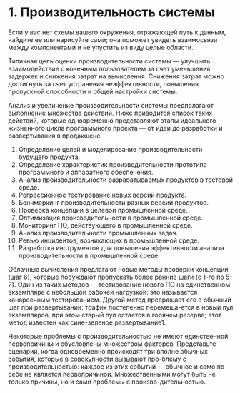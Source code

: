 # 1. Производительность системы

Если у вас нет схемы вашего окружения, отражающей путь к данным, найдите ее или нарисуйте сами; она поможет увидеть взаимосвязи между компонентами и не упустить из виду целые области.

Типичная цель оценки производительности системы — улучшить взаимодействие с конечным пользователем за счет уменьшения задержек и снижения затрат на вычисления. Снижения затрат можно достигнуть за счет устранения неэффективности, повышения пропускной способности и общей настройки системы.

Анализ и увеличение производительности системы предполагают выполнение множества действий. Ниже приводится список таких действий, которые одновременно представляют этапы идеального жизненного цикла программного проекта — от идеи до разработки и развертывания в продакшене.
1. Определение целей и моделирование производительности будущего продукта.
2. Определение характеристик производительности прототипа программного и аппаратного обеспечения.
3. Анализ производительности разрабатываемых продуктов в тестовой среде.
4. Регрессионное тестирование новых версий продукта.
5. Бенчмаркинг производительности разных версий продуктов.
6. Проверка концепции в целевой промышленной среде.
7. Оптимизация производительности в промышленной среде.
8. Мониторинг ПО, действующего в промышленной среде.
9. Анализ производительности промышленных задач.
10. Ревью инцидентов, возникающих в промышленной среде.
 11. Разработка инструментов для повышения эффективности анализа производительности в промышленной среде.

Облачные вычисления предлагают новые методы проверки концепции (шаг 6), которые побуждают пропускать более ранние шаги (с 1-го по 5-й). Один из таких методов — тестирование нового ПО на единственном экземпляре с небольшой рабочей нагрузкой: это называется канареечным тестированием.
Другой метод превращает его в обычный шаг при развертывании: трафик постепенно перемеща-ется в новый пул экземпляров, при этом старый пул остается в горячем резерве; 
этот метод известен как сине-зеленое развертывание1.

Некоторые проблемы с производительностью не имеют единственной первопричины и обусловлены множеством факторов. Представьте сценарий, когда одновременно происходят три вполне обычных события, которые в совокупности вызывают про-блему с производительностью: каждое из этих событий — обычное и само по себе не является первопричиной.
Множественными могут быть не только причины, но и сами проблемы с произво-дительностью.